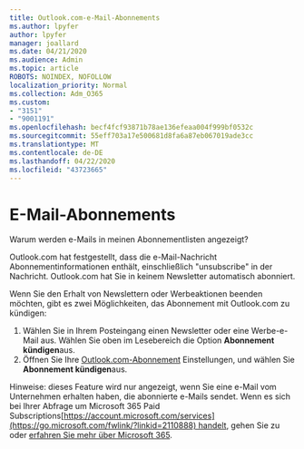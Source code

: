 ```yaml
---
title: Outlook.com-e-Mail-Abonnements
ms.author: lpyfer
author: lpyfer
manager: joallard
ms.date: 04/21/2020
ms.audience: Admin
ms.topic: article
ROBOTS: NOINDEX, NOFOLLOW
localization_priority: Normal
ms.collection: Adm_O365
ms.custom:
- "3151"
- "9001191"
ms.openlocfilehash: becf4fcf93871b78ae136efeaa004f999bf0532c
ms.sourcegitcommit: 55eff703a17e500681d8fa6a87eb067019ade3cc
ms.translationtype: MT
ms.contentlocale: de-DE
ms.lasthandoff: 04/22/2020
ms.locfileid: "43723665"
---
```

# <a name="email-subscriptions"></a>E-Mail-Abonnements

Warum werden e-Mails in meinen Abonnementlisten angezeigt?

Outlook.com hat festgestellt, dass die e-Mail-Nachricht Abonnementinformationen enthält, einschließlich "unsubscribe" in der Nachricht. Outlook.com hat Sie in keinem Newsletter automatisch abonniert.

Wenn Sie den Erhalt von Newslettern oder Werbeaktionen beenden möchten, gibt es zwei Möglichkeiten, das Abonnement mit Outlook.com zu kündigen:
1. Wählen Sie in Ihrem Posteingang einen Newsletter oder eine Werbe-e-Mail aus. Wählen Sie oben im Lesebereich die Option **Abonnement kündigen**aus.
2. Öffnen Sie Ihre [Outlook.com-Abonnement](https://go.microsoft.com/fwlink/?linkid=2110887) Einstellungen, und wählen Sie **Abonnement kündigen**aus.

Hinweise: dieses Feature wird nur angezeigt, wenn Sie eine e-Mail vom Unternehmen erhalten haben, die abonnierte e-Mails sendet.
Wenn es sich bei Ihrer Abfrage um Microsoft 365 Paid Subscriptions[https://account.microsoft.com/services](https://go.microsoft.com/fwlink/?linkid=2110888) handelt, gehen Sie zu oder [erfahren Sie mehr über Microsoft 365](https://products.office.com/compare-all-microsoft-office-products?tab=1&WT.mc_id=PROD_OL-Web_Support_O365NewValue_Upgrade).
  
